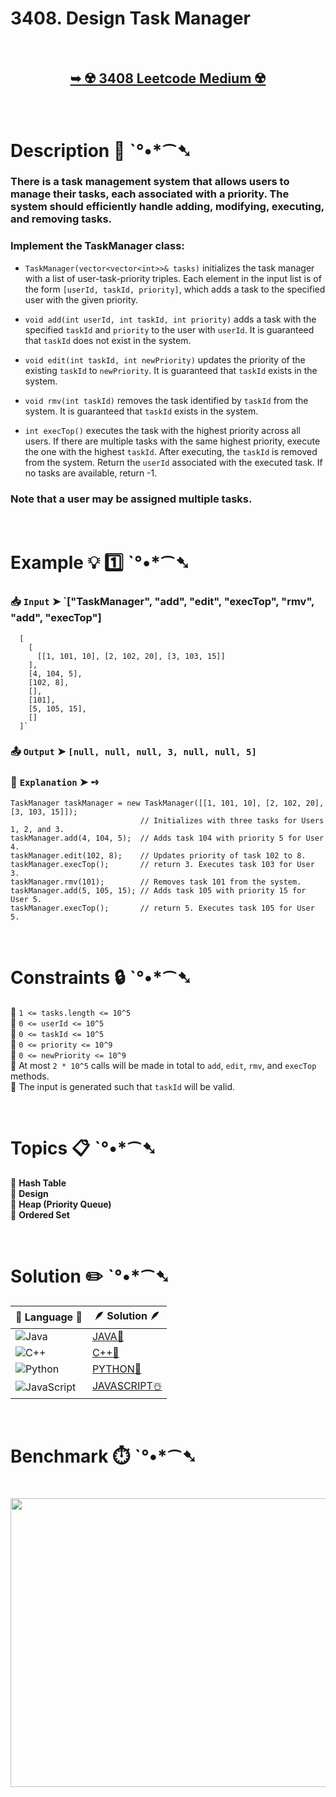 # 3408. Design Task Manager

</br>

<h2 align="center"> 

<a href="https://leetcode.com/problems/design-task-manager/description/?envType=daily-question&envId=2025-09-18"><strong>➥ ☢️ 3408 Leetcode Medium ☢️ </strong></a>
</h2>

</br>

# Description 📜 ˋ°•*⁀➷

### There is a task management system that allows users to manage their tasks, each associated with a priority. The system should efficiently handle adding, modifying, executing, and removing tasks.

### Implement the TaskManager class:

- `TaskManager(vector<vector<int>>& tasks)` initializes the task manager with a list of user-task-priority triples. Each element in the input list is of the form `[userId, taskId, priority]`, which adds a task to the specified user with the given priority.

- `void add(int userId, int taskId, int priority)` adds a task with the specified `taskId` and `priority` to the user with `userId`. It is guaranteed that `taskId` does not exist in the system.

- `void edit(int taskId, int newPriority)` updates the priority of the existing `taskId` to `newPriority`. It is guaranteed that `taskId` exists in the system.

- `void rmv(int taskId)` removes the task identified by `taskId` from the system. It is guaranteed that `taskId` exists in the system.

- `int execTop()` executes the task with the highest priority across all users. If there are multiple tasks with the same highest priority, execute the one with the highest `taskId`. After executing, the `taskId` is removed from the system. Return the `userId` associated with the executed task. If no tasks are available, return -1.

### Note that a user may be assigned multiple tasks.

</br>

# Example 💡 1️⃣ ˋ°•*⁀➷

  ### 📥 `Input`  ➤ `["TaskManager", "add", "edit", "execTop", "rmv", "add", "execTop"]

```PY
  [
    [
      [[1, 101, 10], [2, 102, 20], [3, 103, 15]]
    ], 
    [4, 104, 5], 
    [102, 8], 
    [], 
    [101], 
    [5, 105, 15], 
    []
  ]`
```

  ### 📤 `Output`  ➤ `[null, null, null, 3, null, null, 5]`

  ### 🔦 `Explanation`  ➤ ➺

```JS
TaskManager taskManager = new TaskManager([[1, 101, 10], [2, 102, 20], [3, 103, 15]]); 
                             // Initializes with three tasks for Users 1, 2, and 3.
taskManager.add(4, 104, 5);  // Adds task 104 with priority 5 for User 4.
taskManager.edit(102, 8);    // Updates priority of task 102 to 8.
taskManager.execTop();       // return 3. Executes task 103 for User 3.
taskManager.rmv(101);        // Removes task 101 from the system.
taskManager.add(5, 105, 15); // Adds task 105 with priority 15 for User 5.
taskManager.execTop();       // return 5. Executes task 105 for User 5.
```

</br>

# Constraints 🔒 ˋ°•*⁀➷

🔹 `1 <= tasks.length <= 10^5` </br>
🔹 `0 <= userId <= 10^5` </br>
🔹 `0 <= taskId <= 10^5` </br>
🔹 `0 <= priority <= 10^9` </br>
🔹 `0 <= newPriority <= 10^9` </br>
🔹 At most `2 * 10^5` calls will be made in total to `add`, `edit`, `rmv`, and `execTop` methods. </br>
🔹 The input is generated such that `taskId` will be valid. </br>

</br>

# Topics 📋 ˋ°•*⁀➷

🔸 **Hash Table** </br>
🔸 **Design** </br>
🔸 **Heap (Priority Queue)** </br>
🔸 **Ordered Set** </br>

</br>

# Solution ✏️ ˋ°•*⁀➷

| 📒 Language 📒  | 🪶 Solution 🪶 |
| ------------- | ------------- |
|  ![Java](https://img.shields.io/badge/java-%23ED8B00.svg?style=for-the-badge&logo=openjdk&logoColor=white)  | [JAVA🍁](https://github.com/Prakhar-002/LEETCODE/blob/main/%F0%9F%8D%84%20Daily%20Challenge%202025%20%F0%9F%8D%B3/%F0%9F%94%AC%20Examine%20Thoroughly%20%F0%9F%A7%AC/09%20Sep%20%F0%9F%8E%83/18%20-%2009%20-%202025%20---%203408.%20Design%20Task%20Manager%20%E2%98%83%EF%B8%8F%20%F0%9F%8D%81%20%F0%9F%8D%B0%20%F0%9F%8E%B2/%F0%9F%8D%81JAVA%20-%203408.%20Design%20Task%20Manager.java) |
|  ![C++](https://img.shields.io/badge/c++-%2300599C.svg?style=for-the-badge&logo=c%2B%2B&logoColor=white)  | [C++🎲](https://github.com/Prakhar-002/LEETCODE/blob/main/%F0%9F%8D%84%20Daily%20Challenge%202025%20%F0%9F%8D%B3/%F0%9F%94%AC%20Examine%20Thoroughly%20%F0%9F%A7%AC/09%20Sep%20%F0%9F%8E%83/18%20-%2009%20-%202025%20---%203408.%20Design%20Task%20Manager%20%E2%98%83%EF%B8%8F%20%F0%9F%8D%81%20%F0%9F%8D%B0%20%F0%9F%8E%B2/%F0%9F%8E%B2CPP%20-%203408.%20Design%20Task%20Manager.cpp)  |
|  ![Python](https://img.shields.io/badge/python-3670A0?style=for-the-badge&logo=python&logoColor=ffdd54)    | [PYTHON🍰](https://github.com/Prakhar-002/LEETCODE/blob/main/%F0%9F%8D%84%20Daily%20Challenge%202025%20%F0%9F%8D%B3/%F0%9F%94%AC%20Examine%20Thoroughly%20%F0%9F%A7%AC/09%20Sep%20%F0%9F%8E%83/18%20-%2009%20-%202025%20---%203408.%20Design%20Task%20Manager%20%E2%98%83%EF%B8%8F%20%F0%9F%8D%81%20%F0%9F%8D%B0%20%F0%9F%8E%B2/%F0%9F%8D%B0PYTHON%20-%203408.%20Design%20Task%20Manager.py) |
| ![JavaScript](https://img.shields.io/badge/javascript-%23323330.svg?style=for-the-badge&logo=javascript&logoColor=%23F7DF1E)   | [JAVASCRIPT☃️](https://github.com/Prakhar-002/LEETCODE/blob/main/%F0%9F%8D%84%20Daily%20Challenge%202025%20%F0%9F%8D%B3/%F0%9F%94%AC%20Examine%20Thoroughly%20%F0%9F%A7%AC/09%20Sep%20%F0%9F%8E%83/18%20-%2009%20-%202025%20---%203408.%20Design%20Task%20Manager%20%E2%98%83%EF%B8%8F%20%F0%9F%8D%81%20%F0%9F%8D%B0%20%F0%9F%8E%B2/%E2%98%83%EF%B8%8FJAVASCRIPT%20-%203408.%20Design%20Task%20Manager.js) |

</br>

# Benchmark ⏱️ ˋ°•*⁀➷

<h1  align="center" >

<img src ="https://github.com/user-attachments/assets/fc7415e5-4e7d-483c-a55d-516f42f12a1f" width = "700px" height="462px" />

</h1>
